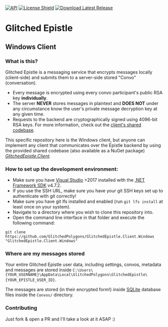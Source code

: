 [![API](https://img.shields.io/badge/api-docs-informational.svg)](https://glitchedpolygons.github.io/GlitchedEpistle.Client.Windows)
[![License Shield](https://img.shields.io/badge/license-GPLv3-brightgreen)](https://github.com/GlitchedPolygons/GlitchedEpistle.Client.Windows/blob/master/LICENSE)
[![Download Latest Release](https://img.shields.io/badge/download-latest-brightgreen)](https://github.com/GlitchedPolygons/GlitchedEpistle.Client.Windows/releases)

# Glitched Epistle
## Windows Client

### What is this?

Glitched Epistle is a messaging service that encrypts messages locally (client-side) and submits them to a server-side stored "Convo" (conversation). 

* Every message is encrypted using every convo participant's public RSA key **individually**. 
* The server **NEVER** stores messages in plaintext and **DOES NOT** under any circumstance know the user's private message decryption key at any given time. 
* Requests to the backend are cryptographically signed using 4096-bit RSA keys. For more information, check out the [client's shared codebase](https://github.com/GlitchedPolygons/GlitchedEpistle.Client).

This specific repository here is the Windows client, but anyone can implement any client that communicates over the Epistle backend by using the provided shared codebase (also available as a NuGet package) _[GlitchedEpistle.Client](https://github.com/GlitchedPolygons/GlitchedEpistle.Client)._

### How to set up the development environment:

* Make sure you have [Visual Studio](https://visualstudio.microsoft.com/) >2017 installed with the [.NET Framework SDK](https://dotnet.microsoft.com/download/visual-studio-sdks) v4.7.2.
* If you use the SSH URL, make sure you have your git SSH keys set up to authenticate with git correctly!
* Make sure you have git lfs installed and enabled (run `git lfs install` at least once on your system).
* Navigate to a directory where you wish to clone this repository into.
* Open the command line interface in that folder and execute the following command:
```
git clone https://github.com/GlitchedPolygons/GlitchedEpistle.Client.Windows "GlitchedEpistle.Client.Windows"
```

### Where are my messages stored

Your entire Glitched Epistle user data, including settings, convos, metadata and messages are stored inside `C:\Users\{YOUR_USERNAME}\AppData\Local\GlitchedPolygons\GlitchedEpistle\{YOUR_EPISTLE_USER_ID}`. 

The messages are stored (in their encrypted form!) inside [SQLite](https://sqlite.org) database files inside the `Convos/` directory.

### Contributing
Just fork & open a PR and I'll take a look at it ASAP :)
